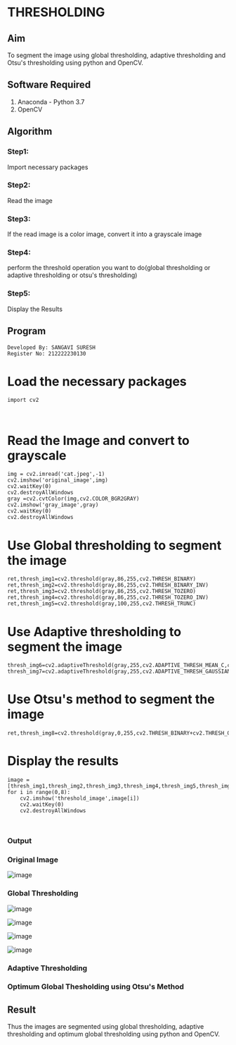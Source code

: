 # THRESHOLDING
## Aim
To segment the image using global thresholding, adaptive thresholding and Otsu's thresholding using python and OpenCV.

## Software Required
1. Anaconda - Python 3.7
2. OpenCV

## Algorithm

 ### Step1:
Import necessary packages

### Step2:
Read the image

### Step3:
If the read image is a color image, convert it into a grayscale image

### Step4:
perform the threshold operation you want to do(global thresholding or adaptive thresholding or otsu's thresholding)

### Step5:
Display the Results


## Program
```
Developed By: SANGAVI SURESH
Register No: 212222230130
```
# Load the necessary packages
```
import cv2



```
# Read the Image and convert to grayscale
```
img = cv2.imread('cat.jpeg',-1)
cv2.imshow('original_image',img)
cv2.waitKey(0)
cv2.destroyAllWindows
gray =cv2.cvtColor(img,cv2.COLOR_BGR2GRAY)
cv2.imshow('gray_image',gray)
cv2.waitKey(0)
cv2.destroyAllWindows

```
# Use Global thresholding to segment the image
```
ret,thresh_img1=cv2.threshold(gray,86,255,cv2.THRESH_BINARY)
ret,thresh_img2=cv2.threshold(gray,86,255,cv2.THRESH_BINARY_INV)
ret,thresh_img3=cv2.threshold(gray,86,255,cv2.THRESH_TOZERO)
ret,thresh_img4=cv2.threshold(gray,86,255,cv2.THRESH_TOZERO_INV)
ret,thresh_img5=cv2.threshold(gray,100,255,cv2.THRESH_TRUNC)

```
# Use Adaptive thresholding to segment the image
```
thresh_img6=cv2.adaptiveThreshold(gray,255,cv2.ADAPTIVE_THRESH_MEAN_C,cv2.THRESH_BINARY,11,2)
thresh_img7=cv2.adaptiveThreshold(gray,255,cv2.ADAPTIVE_THRESH_GAUSSIAN_C,cv2.THRESH_BINARY,11,2)

```
# Use Otsu's method to segment the image 
```
ret,thresh_img8=cv2.threshold(gray,0,255,cv2.THRESH_BINARY+cv2.THRESH_OTSU)

```
# Display the results
```
image =[thresh_img1,thresh_img2,thresh_img3,thresh_img4,thresh_img5,thresh_img6,thresh_img7,thresh_img8]
for i in range(0,8):
    cv2.imshow('threshold_image',image[i])
    cv2.waitKey(0)
    cv2.destroyAllWindows



```
### Output

### Original Image

![image](https://github.com/Sangavi-suresh/THRESHOLDING-/assets/118541861/d598949a-c394-48b1-aa0f-e56310c4191d)



### Global Thresholding

![image](https://github.com/Sangavi-suresh/THRESHOLDING-/assets/118541861/c1e0ed28-4b42-437c-8683-4526f86119e5)

![image](https://github.com/Sangavi-suresh/THRESHOLDING-/assets/118541861/dc2598b2-223c-45fa-a3db-4b168b677e46)

![image](https://github.com/Sangavi-suresh/THRESHOLDING-/assets/118541861/2ae36b6c-9bc3-4641-acbc-fb4b2419fb16)

![image](https://github.com/Sangavi-suresh/THRESHOLDING-/assets/118541861/8c344d35-2c9d-4cf3-a25f-3947e7811a3a)

### Adaptive Thresholding


### Optimum Global Thesholding using Otsu's Method




## Result
Thus the images are segmented using global thresholding, adaptive thresholding and optimum global thresholding using python and OpenCV.
